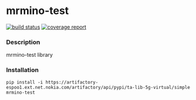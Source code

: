 # mrmino-test
[![build status](https://wrgitlab.int.net.nokia.com/xxx/mrmino-test/badges/master/build.svg)](https://wrgitlab.int.net.nokia.com/xxx/mrmino-test/commits/master)
[![coverage report](https://wrgitlab.int.net.nokia.com/xxx/mrmino-test/badges/master/coverage.svg)](https://wrgitlab.int.net.nokia.com/xxx/mrmino-test/commits/master)

### Description
mrmino-test library

### Installation

```
pip install -i https://artifactory-espoo1.ext.net.nokia.com/artifactory/api/pypi/ta-lib-5g-virtual/simple mrmino-test
```
